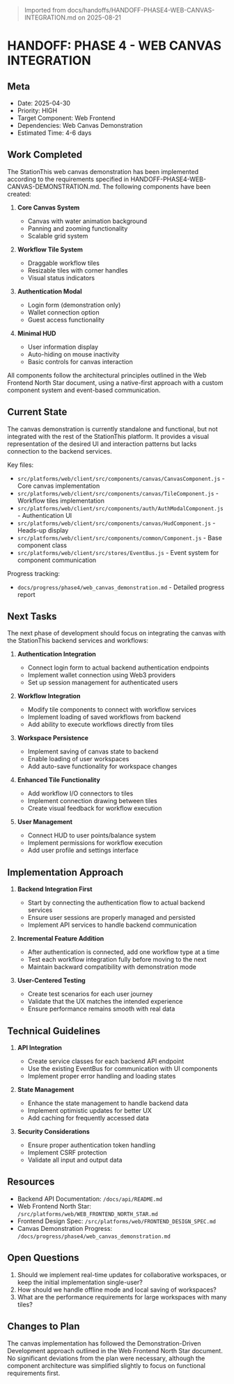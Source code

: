 > Imported from docs/handoffs/HANDOFF-PHASE4-WEB-CANVAS-INTEGRATION.md on 2025-08-21

# HANDOFF: PHASE 4 - WEB CANVAS INTEGRATION

## Meta
- Date: 2025-04-30
- Priority: HIGH
- Target Component: Web Frontend
- Dependencies: Web Canvas Demonstration
- Estimated Time: 4-6 days

## Work Completed

The StationThis web canvas demonstration has been implemented according to the requirements specified in HANDOFF-PHASE4-WEB-CANVAS-DEMONSTRATION.md. The following components have been created:

1. **Core Canvas System**
   - Canvas with water animation background
   - Panning and zooming functionality
   - Scalable grid system

2. **Workflow Tile System**
   - Draggable workflow tiles
   - Resizable tiles with corner handles
   - Visual status indicators

3. **Authentication Modal**
   - Login form (demonstration only)
   - Wallet connection option
   - Guest access functionality

4. **Minimal HUD**
   - User information display
   - Auto-hiding on mouse inactivity
   - Basic controls for canvas interaction

All components follow the architectural principles outlined in the Web Frontend North Star document, using a native-first approach with a custom component system and event-based communication.

## Current State

The canvas demonstration is currently standalone and functional, but not integrated with the rest of the StationThis platform. It provides a visual representation of the desired UI and interaction patterns but lacks connection to the backend services.

Key files:
- `src/platforms/web/client/src/components/canvas/CanvasComponent.js` - Core canvas implementation
- `src/platforms/web/client/src/components/canvas/TileComponent.js` - Workflow tiles implementation
- `src/platforms/web/client/src/components/auth/AuthModalComponent.js` - Authentication UI
- `src/platforms/web/client/src/components/canvas/HudComponent.js` - Heads-up display
- `src/platforms/web/client/src/components/common/Component.js` - Base component class
- `src/platforms/web/client/src/stores/EventBus.js` - Event system for component communication

Progress tracking:
- `docs/progress/phase4/web_canvas_demonstration.md` - Detailed progress report

## Next Tasks

The next phase of development should focus on integrating the canvas with the StationThis backend services and workflows:

1. **Authentication Integration**
   - Connect login form to actual backend authentication endpoints
   - Implement wallet connection using Web3 providers
   - Set up session management for authenticated users

2. **Workflow Integration**
   - Modify tile components to connect with workflow services
   - Implement loading of saved workflows from backend
   - Add ability to execute workflows directly from tiles

3. **Workspace Persistence**
   - Implement saving of canvas state to backend
   - Enable loading of user workspaces
   - Add auto-save functionality for workspace changes

4. **Enhanced Tile Functionality**
   - Add workflow I/O connectors to tiles
   - Implement connection drawing between tiles
   - Create visual feedback for workflow execution

5. **User Management**
   - Connect HUD to user points/balance system
   - Implement permissions for workflow execution
   - Add user profile and settings interface

## Implementation Approach

1. **Backend Integration First**
   - Start by connecting the authentication flow to actual backend services
   - Ensure user sessions are properly managed and persisted
   - Implement API services to handle backend communication

2. **Incremental Feature Addition**
   - After authentication is connected, add one workflow type at a time
   - Test each workflow integration fully before moving to the next
   - Maintain backward compatibility with demonstration mode

3. **User-Centered Testing**
   - Create test scenarios for each user journey
   - Validate that the UX matches the intended experience
   - Ensure performance remains smooth with real data

## Technical Guidelines

1. **API Integration**
   - Create service classes for each backend API endpoint
   - Use the existing EventBus for communication with UI components
   - Implement proper error handling and loading states

2. **State Management**
   - Enhance the state management to handle backend data
   - Implement optimistic updates for better UX
   - Add caching for frequently accessed data

3. **Security Considerations**
   - Ensure proper authentication token handling
   - Implement CSRF protection
   - Validate all input and output data

## Resources

- Backend API Documentation: `/docs/api/README.md`
- Web Frontend North Star: `/src/platforms/web/WEB_FRONTEND_NORTH_STAR.md`
- Frontend Design Spec: `/src/platforms/web/FRONTEND_DESIGN_SPEC.md`
- Canvas Demonstration Progress: `/docs/progress/phase4/web_canvas_demonstration.md`

## Open Questions

1. Should we implement real-time updates for collaborative workspaces, or keep the initial implementation single-user?
2. How should we handle offline mode and local saving of workspaces?
3. What are the performance requirements for large workspaces with many tiles?

## Changes to Plan

The canvas implementation has followed the Demonstration-Driven Development approach outlined in the Web Frontend North Star document. No significant deviations from the plan were necessary, although the component architecture was simplified slightly to focus on functional requirements first. 